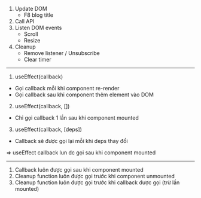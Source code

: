 1. Update DOM
    - F8 blog title
2. Call API
3. Listen DOM events
    - Scroll
    - Resize
4. Cleanup
    - Remove listener / Unsubscribe
    - Clear timer

----------------

1. useEffect(callback) 
  - Gọi callback mỗi khi component re-render
  - Gọi callback sau khi component thêm element vào DOM
2. useEffect(callback, [])
  - Chỉ gọi callback 1 lần sau khi component mounted
3. useEffect(callback, [deps])
  - Callback sẽ được gọi lại mỗi khi deps thay đổi

=> useEffect callback lun dc gọi sau khi component mounted

-----------------

1. Callback luôn được gọi sau khi component mounted
2. Cleanup function luôn được gọi trước khi component unmounted
3. Cleanup function luôn được gọi trước khi callback được gọi (trừ lần mounted)
